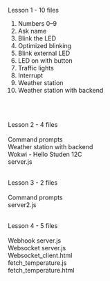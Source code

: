 Lesson 1 - 10 files <br>

1. Numbers 0–9
2. Ask name
3. Blink the LED
4. Optimized blinking
5. Blink external LED
6. LED on with button
7. Traffic lights
8. Interrupt
10. Weather station
11. Weather station with backend
<br>
<br>

Lesson 2 - 4 files
<br><br>
Command prompts<br>
Weather station with backend<br>
Wokwi - Hello Studen 12C<br>
server.js
<br><br>

Lesson 3 - 2 files
<br><br>
Command prompts<br>
server2.js
<br><br>

Lesson 4 -  5 files
<br><br>
Webhook server.js <br>
Websocket server.js<br>
Websocket_client.html<br>
fetch_temperature.js<br>
fetch_temperature.html
